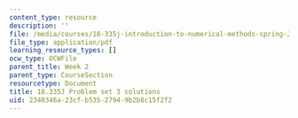```yaml
---
content_type: resource
description: ''
file: /media/courses/18-335j-introduction-to-numerical-methods-spring-2019/2340346a23cfb53527949b2b8c15f2f2_MIT18_335JS19_pset3sol.pdf
file_type: application/pdf
learning_resource_types: []
ocw_type: OCWFile
parent_title: Week 2
parent_type: CourseSection
resourcetype: Document
title: 18.335J Problem set 3 solutions
uid: 2340346a-23cf-b535-2794-9b2b8c15f2f2
---
```

